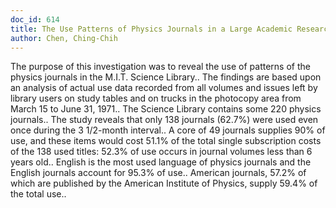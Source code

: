 ```yaml
---
doc_id: 614
title: The Use Patterns of Physics Journals in a Large Academic Research Library
author: Chen, Ching-Chih
---
```


The purpose of this investigation was to reveal the use of patterns of the
physics journals in the M.I.T. Science Library.. The findings are based upon
an analysis of actual use data recorded from all volumes and issues left by
library users on study tables and on trucks in the photocopy area from
March 15 to June 31, 1971.. The Science Library contains some 220 physics
journals.. The study reveals that only 138 journals (62.7%) were used even
once during the 3 1/2-month interval.. A core of 49 journals supplies 90%
of use, and these items would cost 51.1% of the total single subscription
costs of the 138 used titles:  52.3% of use occurs in journal volumes less
than 6 years old.. English is the most used language of physics journals and
the English journals account for 95.3% of use.. American journals, 57.2% of
which are published by the American Institute of Physics, supply 59.4% of the
total use..